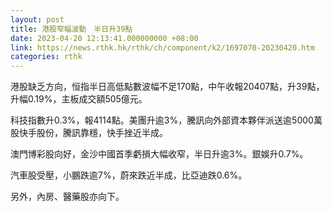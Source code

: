 ```yaml
---
layout: post
title: 港股窄幅波動　半日升39點
date: 2023-04-20 12:13:41.000000000 +08:00
link: https://news.rthk.hk/rthk/ch/component/k2/1697070-20230420.htm
categories: rthk
---
```


港股缺乏方向，恒指半日高低點數波幅不足170點，中午收報20407點，升39點，升幅0.19%，主板成交額505億元。

科技指數升0.3%，報4114點。美團升逾3%，騰訊向外部資本夥伴派送逾5000萬股快手股份，騰訊靠穩，快手挫近半成。

澳門博彩股向好，金沙中國首季虧損大幅收窄，半日升逾3%。銀娛升0.7%。

汽車股受壓，小鵬跌逾7%，蔚來跌近半成，比亞迪跌0.6%。

另外，內房、醫藥股亦向下。
